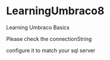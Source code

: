# LearningUmbraco8
Learning Umbraco Basics

Please check the connectionString

configure it to match your sql server

 <add name="umbracoDbDSN" connectionString="Server=.\SQLEXPRESS;Database=LearningUmbraco8;Integrated Security=true" providerName="System.Data.SqlClient" />
